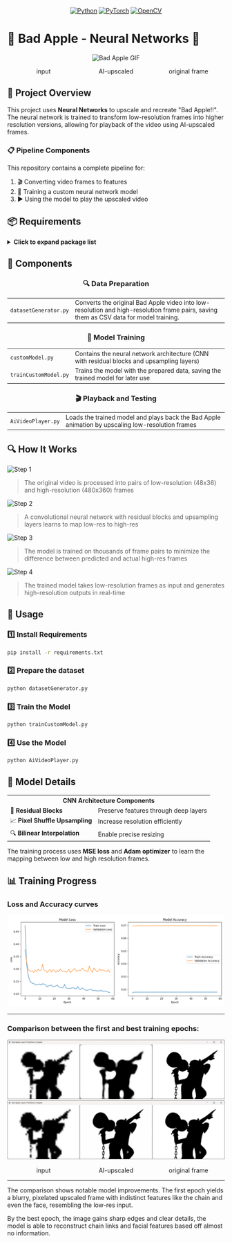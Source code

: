 <div align="center">
  
[![Python](https://img.shields.io/badge/Python-3.10+-blue?style=for-the-badge&logo=python&logoColor=white)](https://www.python.org/)
[![PyTorch](https://img.shields.io/badge/PyTorch-2.7.1-EE4C2C?style=for-the-badge&logo=pytorch&logoColor=white)](https://pytorch.org/)
[![OpenCV](https://img.shields.io/badge/OpenCV-4.12.0-5C3EE8?style=for-the-badge&logo=opencv&logoColor=white)](https://opencv.org/)

</div>

# 🍎 Bad Apple - Neural Networks 🧠

<div align="center">

![Bad Apple GIF](models/BadAppleModel_48x36_To_480x360_conv/BadApple_output.gif)

<div style="display: flex; justify-content: space-between; width: 100%; text-align: center; margin: 0 auto;">
  <span style="flex: 1;">input</span>
  <span style="flex: 1;">AI-upscaled</span>
  <span style="flex: 1;">original frame</span>
</div>

</div>

## 🌟 Project Overview

This project uses **Neural Networks** to upscale and recreate "Bad Apple!!". The neural network is trained to transform low-resolution frames into higher resolution versions, allowing for playback of the video using AI-upscaled frames.

<div align="left">
  
### 📋 Pipeline Components

</div>

This repository contains a complete pipeline for:
1. 🎬 Converting video frames to features
2. 🔄 Training a custom neural network model
3. ▶️ Using the model to play the upscaled video

## 📦 Requirements

<details>
<summary><b>Click to expand package list</b></summary>

```
matplotlib==3.10.5
numpy==2.2.6
opencv-python==4.12.0.88
pandas==2.3.1
scikit-learn==1.7.1
torch==2.7.1+cu128
torchvision==0.22.1+cu128
```
</details>

## 🧩 Components

<div align="center">
  
### 🔍 Data Preparation
  
</div>

<table>
  <tr>
    <td><code>datasetGenerator.py</code></td>
    <td>Converts the original Bad Apple video into low-resolution and high-resolution frame pairs, saving them as CSV data for model training.</td>
  </tr>
</table>

<div align="center">
  
### 🧪 Model Training
  
</div>

<table>
  <tr>
    <td><code>customModel.py</code></td>
    <td>Contains the neural network architecture (CNN with residual blocks and upsampling layers)</td>
  </tr>
  <tr>
    <td><code>trainCustomModel.py</code></td>
    <td>Trains the model with the prepared data, saving the trained model for later use</td>
  </tr>
</table>

<div align="center">
  
### 🎬 Playback and Testing
  
</div>

<table>
  <tr>
    <td><code>AiVideoPlayer.py</code></td>
    <td>Loads the trained model and plays back the Bad Apple animation by upscaling low-resolution frames</td>
  </tr>
</table>

## 🔍 How It Works

<div align="left">
  <img src="https://img.shields.io/badge/1-Frame%20Processing-blue?style=for-the-badge" alt="Step 1"/>
</div>

> The original video is processed into pairs of low-resolution (48x36) and high-resolution (480x360) frames

<div align="left">
  <img src="https://img.shields.io/badge/2-Model%20Architecture-purple?style=for-the-badge" alt="Step 2"/>
</div>

> A convolutional neural network with residual blocks and upsampling layers learns to map low-res to high-res

<div align="left">
  <img src="https://img.shields.io/badge/3-Training-orange?style=for-the-badge" alt="Step 3"/>
</div>

> The model is trained on thousands of frame pairs to minimize the difference between predicted and actual high-res frames

<div align="left">
  <img src="https://img.shields.io/badge/4-Playback-darkgreen?style=for-the-badge" alt="Step 4"/>
</div>

> The trained model takes low-resolution frames as input and generates high-resolution outputs in real-time

## 🚀 Usage

<div align="left">
  
### 1️⃣ Install Requirements
  
</div>

```bash
pip install -r requirements.txt
```

<div align="left">
  
### 2️⃣ Prepare the dataset
  
</div>

```bash
python datasetGenerator.py
```

<div align="left">
  
### 3️⃣ Train the Model
  
</div>

```bash
python trainCustomModel.py
```

<div align="left">
  
### 4️⃣ Use the Model
  
</div>

```bash
python AiVideoPlayer.py
```

## 🧮 Model Details

<table>
  <tr>
    <th colspan="2" align="center">CNN Architecture Components</th>
  </tr>
  <tr>
    <td>🔄 <b>Residual Blocks</b></td>
    <td>Preserve features through deep layers</td>
  </tr>
  <tr>
    <td>📈 <b>Pixel Shuffle Upsampling</b></td>
    <td>Increase resolution efficiently</td>
  </tr>
  <tr>
    <td>🔍 <b>Bilinear Interpolation</b></td>
    <td>Enable precise resizing</td>
  </tr>
</table>

The training process uses **MSE loss** and **Adam optimizer** to learn the mapping between low and high resolution frames.

## 📊 Training Progress

### Loss and Accuracy curves

<div align="center">

![training History](models\BadAppleModel_48x36_To_480x360_conv\trainingHistory.png)

</div>

---

### Comparison between the first and best training epochs:


<div align="center">

![Training inference_epoch_1](images/inference_epoch_1.png)
![Training inference_epoch_best](images/inference_epoch_best.png)

<div style="display: flex; justify-content: space-between; width: 100%; text-align: center; margin: 0 auto;">
  <span style="flex: 1;">input</span>
  <span style="flex: 1;">AI-upscaled</span>
  <span style="flex: 1;">original frame</span>
</div>

---

</div>

The comparison shows notable model improvements. The first epoch yields a blurry, pixelated upscaled frame with indistinct features like the chain and even the face, resembling the low-res input.

By the best epoch, the image gains sharp edges and clear details, the model is able to reconstruct chain links and facial features based off almost no information.